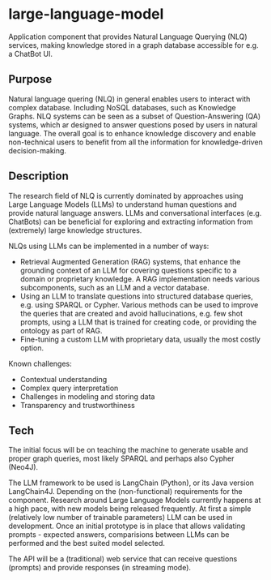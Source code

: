 # large-language-model
Application component that provides Natural Language Querying (NLQ) services, making knowledge stored in a graph database accessible for e.g. a ChatBot UI.

## Purpose
Natural language quering (NLQ) in general enables users to interact with complex database. Including NoSQL databases, such as Knowledge Graphs. NLQ systems can be seen as a subset of Question-Answering (QA) systems, which ar designed to answer questions posed by users in natural language. The overall goal is to enhance knowledge discovery and enable non-technical users to benefit from all the information for knowledge-driven decision-making.

## Description
The research field of NLQ is currently dominated by approaches using Large Language Models (LLMs) to understand human questions and provide natural language answers. LLMs and conversational interfaces (e.g. ChatBots) can be beneficial for exploring and extracting information from (extremely) large knowledge structures.

NLQs using LLMs can be implemented in a number of ways:
- Retrieval Augmented Generation (RAG) systems, that enhance the grounding context of an LLM for covering questions specific to a domain or proprietary knowledge. A RAG implementation needs various subcomponents, such as an LLM and a vector database.
- Using an LLM to translate questions into structured database queries, e.g. using SPARQL or Cypher. Various methods can be used to improve the queries that are created and avoid hallucinations, e.g. few shot prompts, using a LLM that is trained for creating code, or providing the ontology as part of RAG.
- Fine-tuning a custom LLM with proprietary data, usually the most costly option.

Known challenges:
- Contextual understanding
- Complex query interpretation
- Challenges in modeling and storing data
- Transparency and trustworthiness

## Tech
The initial focus will be on teaching the machine to generate usable and proper graph queries, most likely SPARQL and perhaps also Cypher (Neo4J). 

The LLM framework to be used is LangChain (Python), or its Java version LangChain4J. Depending on the (non-functional) requirements for the component. Research around Large Language Models currently happens at a high pace, with new models being released frequently. At first a simple (relatively low number of trainable parameters) LLM can be used in development. Once an initial prototype is in place that allows validating prompts - expected answers, comparisions between LLMs can be performed and the best suited model selected. 

The API will be a (traditional) web service that can receive questions (prompts) and provide responses (in streaming mode).
